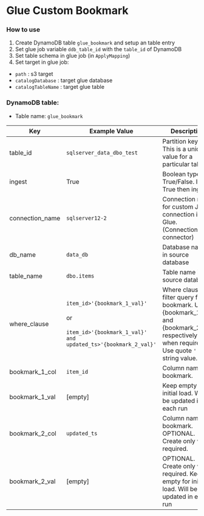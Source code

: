# Glue Custom Bookmark

### How to use

1. Create DynamoDB table `glue_bookmark` and setup an table entry
2. Set glue job variable  `ddb_table_id` with the `table_id` of DynamoDB
3. Set table schema in glue job (in `ApplyMapping`)
4. Set target in glue job:
  - `path` : s3 target
  - `catalogDatabase` : target glue database
  - `catalogTableName` : target glue table

### DynamoDB table:
- Table name: `glue_bookmark`

| Key | Example Value | Description |
| --- | --- | --- |
| table_id | `sqlserver_data_dbo_test` | Partition key. This is a unique value for a particular table |
| ingest | True | Boolean type. True/False. If True then ingest |
| connection_name | `sqlserver12-2` | Connection name for custom JDBC connection in Glue. (Connection, not connector) |
| db_name | `data_db` | Database name in source database |
| table_name | `dbo.items` | Table name in source database |
| where_clause | `item_id>'{bookmark_1_val}'`<br><br>or<br><br>`item_id>'{bookmark_1_val}' and updated_ts>'{bookmark_2_val}'` | Where clause as filter query for bookmark. Use {bookmark\_1\_val} and {bookmark\_2\_val} respectively when required. Use quote `'` for string value. |
| bookmark\_1\_col | `item_id` | Column name for bookmark. |
| bookmark\_1\_val | \[empty\] | Keep empty for initial load. Will be updated in each run |
| bookmark\_2\_col | `updated_ts` | Column name for bookmark.<br>OPTIONAL. Create only when required. |
| bookmark\_2\_val | \[empty\] | OPTIONAL. Create only when required. Keep empty for initial load. Will be updated in each run |
